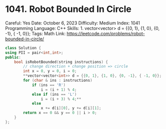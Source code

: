 # 1041. Robot Bounded In Circle

Careful: Yes
Date: October 6, 2023
Difficulty: Medium
Index: 1041
Programming Language: C++
Skills: 1. vector<vector<int>> d = {{0, 1}, {1, 0}, {0, -1}, { -1, 0}}; 
Tags: Math
Link: https://leetcode.com/problems/robot-bounded-in-circle/

```cpp
class Solution {
using PII = pair<int,int>;
public:
    bool isRobotBounded(string instructions) {
        // change direction + change position => circle
        int x = 0, y = 0, i = 0;
        **vector<vector<int>> d = {{0, 1}, {1, 0}, {0, -1}, { -1, 0}};
        for (char & ins : instructions)
            if (ins == 'R')
                i = (i + 1) % 4;
            else if (ins == 'L')
                i = (i + 3) % 4;**
            else
                x += d[i][0], y += d[i][1];
        return x == 0 && y == 0 || i > 0;
    }
};
```